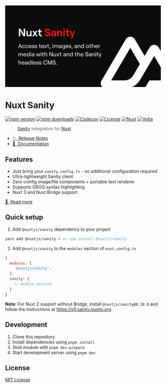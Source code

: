 [![@nuxtjs/sanity](./docs/public/cover.jpg)](https://sanity.nuxtjs.org)

# Nuxt Sanity

[![npm version][npm-version-src]][npm-version-href]
[![npm downloads][npm-downloads-src]][npm-downloads-href]
[![Codecov][codecov-src]][codecov-href]
[![License][license-src]][license-href]
[![Nuxt][nuxt-src]][nuxt-href]
[![Volta][volta-src]][volta-href]

> [Sanity](https://sanity.io/) integration for [Nuxt](https://nuxt.com)

- [✨ &nbsp;Release Notes](https://sanity.nuxtjs.org/releases)
- [📖 &nbsp;Documentation](https://sanity.nuxtjs.org)

## Features

- Just bring your `sanity.config.ts` - no additional configuration required
- Ultra-lightweight Sanity client
- Zero-config image/file components + portable text renderer
- Supports GROQ syntax highlighting
- Nuxt 3 and Nuxt Bridge support

[📖 &nbsp;Read more](https://sanity.nuxtjs.org)

## Quick setup

1. Add `@nuxtjs/sanity` dependency to your project

```bash
yarn add @nuxtjs/sanity # or npm install @nuxtjs/sanity
```

2. Add `@nuxtjs/sanity` to the `modules` section of `nuxt.config.ts`

```js
{
  modules: [
    '@nuxtjs/sanity',
  ],
  sanity: {
    // module options
  }
}
```

**Note**: For Nuxt 2 support without Bridge, install `@nuxtjs/sanity@0.10.0` and follow the instructions at https://v0.sanity.nuxtjs.org.

## Development

1. Clone this repository
2. Install dependencies using `pnpm install`
3. Stub module with `pnpm dev:prepare`
3. Start development server using `pnpm dev`

## License

[MIT License](./LICENSE)

<!-- Badges -->
[npm-version-src]: https://img.shields.io/npm/v/@nuxtjs/sanity/latest.svg?style=flat&colorA=18181B&colorB=28CF8D
[npm-version-href]: https://npmjs.com/package/@nuxtjs/sanity
[npm-downloads-src]: https://img.shields.io/npm/dm/@nuxtjs/sanity.svg?style=flat&colorA=18181B&colorB=28CF8D
[npm-downloads-href]: https://npmjs.com/package/@nuxtjs/sanity
[codecov-src]: https://img.shields.io/codecov/c/github/nuxt-modules/sanity.svg?style=flat&colorA=18181B&colorB=28CF8D
[codecov-href]: https://codecov.io/gh/nuxt-modules/sanity
[license-src]: https://img.shields.io/npm/l/@nuxtjs/sanity.svg?style=flat&colorA=18181B&colorB=28CF8D
[license-href]: https://npmjs.com/package/@nuxtjs/sanity
[volta-src]: https://user-images.githubusercontent.com/904724/209143798-32345f6c-3cf8-4e06-9659-f4ace4a6acde.svg
[volta-href]: https://volta.net/nuxt-modules/sanity?utm_source=readme_nuxt_sanity
[nuxt-src]: https://img.shields.io/badge/Nuxt-18181B?&logo=nuxt.js
[nuxt-href]: https://nuxt.com
